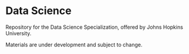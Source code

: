# Data Science

Repository for the Data Science Specialization, offered by Johns Hopkins University.

Materials are under development and subject to change.
